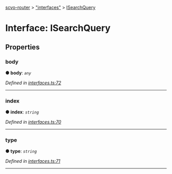 [scvo-router](../README.md) > ["interfaces"](../modules/_interfaces_.md) > [ISearchQuery](../interfaces/_interfaces_.isearchquery.md)



# Interface: ISearchQuery


## Properties
<a id="body"></a>

###  body

**●  body**:  *`any`* 

*Defined in [interfaces.ts:72](https://github.com/scvodigital/scvo-router/blob/cf1da63/src/interfaces.ts#L72)*





___

<a id="index"></a>

###  index

**●  index**:  *`string`* 

*Defined in [interfaces.ts:70](https://github.com/scvodigital/scvo-router/blob/cf1da63/src/interfaces.ts#L70)*





___

<a id="type"></a>

###  type

**●  type**:  *`string`* 

*Defined in [interfaces.ts:71](https://github.com/scvodigital/scvo-router/blob/cf1da63/src/interfaces.ts#L71)*





___



